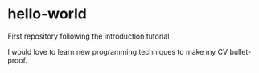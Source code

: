 # hello-world
First repository following the introduction tutorial 

I would love to learn new programming techniques to make my CV bullet-proof.
